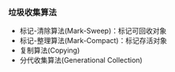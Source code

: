 ### 垃圾收集算法

* 标记-清除算法\(Mark-Sweep\)：标记可回收对象
* 标记-整理算法\(Mark-Compact\)：标记存活对象
* 复制算法\(Copying\)
* 分代收集算法\(Generational Collection\)



